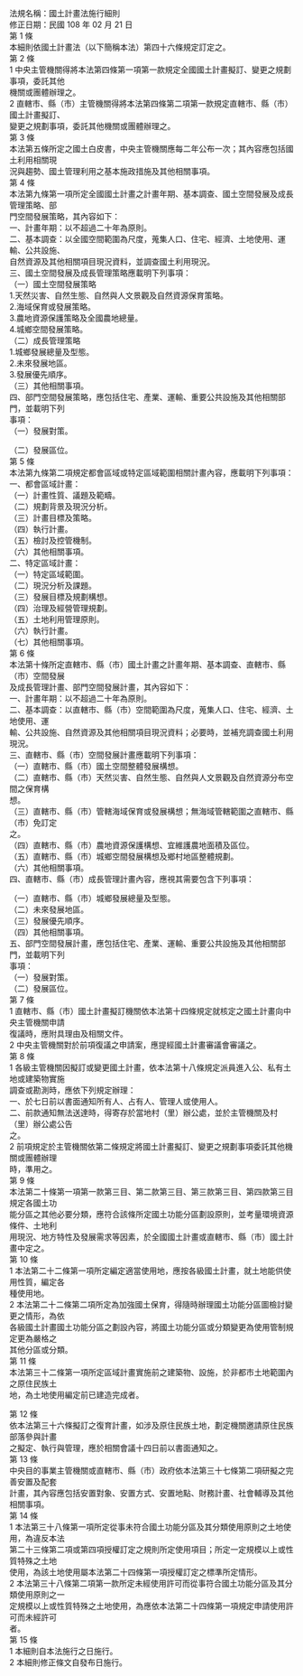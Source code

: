 法規名稱：國土計畫法施行細則  
修正日期：民國 108 年 02 月 21 日  
第 1 條  
本細則依國土計畫法（以下簡稱本法）第四十六條規定訂定之。  
第 2 條  
1 中央主管機關得將本法第四條第一項第一款規定全國國土計畫擬訂、變更之規劃事項，委託其他  
機關或團體辦理之。  
2 直轄市、縣（市）主管機關得將本法第四條第二項第一款規定直轄市、縣（市）國土計畫擬訂、  
變更之規劃事項，委託其他機關或團體辦理之。  
第 3 條  
本法第五條所定之國土白皮書，中央主管機關應每二年公布一次；其內容應包括國土利用相關現  
況與趨勢、國土管理利用之基本施政措施及其他相關事項。  
第 4 條  
本法第九條第一項所定全國國土計畫之計畫年期、基本調查、國土空間發展及成長管理策略、部  
門空間發展策略，其內容如下：  
一、計畫年期：以不超過二十年為原則。  
二、基本調查：以全國空間範圍為尺度，蒐集人口、住宅、經濟、土地使用、運輸、公共設施、  
自然資源及其他相關項目現況資料，並調查國土利用現況。  
三、國土空間發展及成長管理策略應載明下列事項：  
（一）國土空間發展策略  
1.天然災害、自然生態、自然與人文景觀及自然資源保育策略。  
2.海域保育或發展策略。  
3.農地資源保護策略及全國農地總量。  
4.城鄉空間發展策略。  
（二）成長管理策略  
1.城鄉發展總量及型態。  
2.未來發展地區。  
3.發展優先順序。  
（三）其他相關事項。  
四、部門空間發展策略，應包括住宅、產業、運輸、重要公共設施及其他相關部門，並載明下列  
事項：  
（一）發展對策。  


（二）發展區位。  
第 5 條  
本法第九條第二項規定都會區域或特定區域範圍相關計畫內容，應載明下列事項：  
一、都會區域計畫：  
（一）計畫性質、議題及範疇。  
（二）規劃背景及現況分析。  
（三）計畫目標及策略。  
（四）執行計畫。  
（五）檢討及控管機制。  
（六）其他相關事項。  
二、特定區域計畫：  
（一）特定區域範圍。  
（二）現況分析及課題。  
（三）發展目標及規劃構想。  
（四）治理及經營管理規劃。  
（五）土地利用管理原則。  
（六）執行計畫。  
（七）其他相關事項。  
第 6 條  
本法第十條所定直轄市、縣（市）國土計畫之計畫年期、基本調查、直轄市、縣（市）空間發展  
及成長管理計畫、部門空間發展計畫，其內容如下：  
一、計畫年期：以不超過二十年為原則。  
二、基本調查：以直轄市、縣（市）空間範圍為尺度，蒐集人口、住宅、經濟、土地使用、運  
輸、公共設施、自然資源及其他相關項目現況資料；必要時，並補充調查國土利用現況。  
三、直轄市、縣（市）空間發展計畫應載明下列事項：  
（一）直轄市、縣（市）國土空間整體發展構想。  
（二）直轄市、縣（市）天然災害、自然生態、自然與人文景觀及自然資源分布空間之保育構  
想。  
（三）直轄市、縣（市）管轄海域保育或發展構想；無海域管轄範圍之直轄市、縣（市）免訂定  
之。  
（四）直轄市、縣（市）農地資源保護構想、宜維護農地面積及區位。  
（五）直轄市、縣（市）城鄉空間發展構想及鄉村地區整體規劃。  
（六）其他相關事項。  
四、直轄市、縣（市）成長管理計畫內容，應視其需要包含下列事項：  


（一）直轄市、縣（市）城鄉發展總量及型態。  
（二）未來發展地區。  
（三）發展優先順序。  
（四）其他相關事項。  
五、部門空間發展計畫，應包括住宅、產業、運輸、重要公共設施及其他相關部門，並載明下列  
事項：  
（一）發展對策。  
（二）發展區位。  
第 7 條  
1 直轄市、縣（市）國土計畫擬訂機關依本法第十四條規定就核定之國土計畫向中央主管機關申請  
復議時，應附具理由及相關文件。  
2 中央主管機關對於前項復議之申請案，應提經國土計畫審議會審議之。  
第 8 條  
1 各級主管機關因擬訂或變更國土計畫，依本法第十八條規定派員進入公、私有土地或建築物實施  
調查或勘測時，應依下列規定辦理：  
一、於七日前以書面通知所有人、占有人、管理人或使用人。  
二、前款通知無法送達時，得寄存於當地村（里）辦公處，並於主管機關及村（里）辦公處公告  
之。  
2 前項規定於主管機關依第二條規定將國土計畫擬訂、變更之規劃事項委託其他機關或團體辦理  
時，準用之。  
第 9 條  
本法第二十條第一項第一款第三目、第二款第三目、第三款第三目、第四款第三目規定各國土功  
能分區之其他必要分類，應符合該條所定國土功能分區劃設原則，並考量環境資源條件、土地利  
用現況、地方特性及發展需求等因素，於全國國土計畫或直轄市、縣（市）國土計畫中定之。  
第 10 條  
1 本法第二十二條第一項所定編定適當使用地，應按各級國土計畫，就土地能供使用性質，編定各  
種使用地。  
2 本法第二十二條第二項所定為加強國土保育，得隨時辦理國土功能分區圖檢討變更之情形，為依  
各級國土計畫國土功能分區之劃設內容，將國土功能分區或分類變更為使用管制規定更為嚴格之  
其他分區或分類。  
第 11 條  
本法第三十二條第一項所定區域計畫實施前之建築物、設施，於非都市土地範圍內之原住民族土  
地，為土地使用編定前已建造完成者。  


第 12 條  
依本法第三十六條擬訂之復育計畫，如涉及原住民族土地，劃定機關邀請原住民族部落參與計畫  
之擬定、執行與管理，應於相關會議十四日前以書面通知之。  
第 13 條  
中央目的事業主管機關或直轄市、縣（市）政府依本法第三十七條第二項研擬之完善安置及配套  
計畫，其內容應包括安置對象、安置方式、安置地點、財務計畫、社會輔導及其他相關事項。  
第 14 條  
1 本法第三十八條第一項所定從事未符合國土功能分區及其分類使用原則之土地使用，為違反本法  
第二十三條第二項或第四項授權訂定之規則所定使用項目；所定一定規模以上或性質特殊之土地  
使用，為該土地使用屬本法第二十四條第一項授權訂定之標準所定情形。  
2 本法第三十八條第二項第一款所定未經使用許可而從事符合國土功能分區及其分類使用原則之一  
定規模以上或性質特殊之土地使用，為應依本法第二十四條第一項規定申請使用許可而未經許可  
者。  
第 15 條  
1 本細則自本法施行之日施行。  
2 本細則修正條文自發布日施行。  


